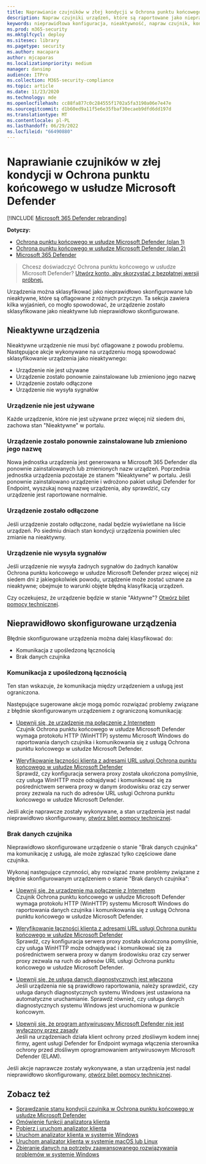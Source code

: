 ```yaml
---
title: Naprawianie czujników w złej kondycji w Ochrona punktu końcowego w usłudze Microsoft Defender
description: Napraw czujniki urządzeń, które są raportowane jako nieprawidłowo skonfigurowane lub nieaktywne, tak aby usługa odbierała dane z urządzenia.
keywords: nieprawidłowa konfiguracja, nieaktywność, napraw czujnik, kondycja czujnika, brak danych czujnika, dane czujnika, komunikacja z zaburzeniami
ms.prod: m365-security
ms.mktglfcycl: deploy
ms.sitesec: library
ms.pagetype: security
ms.author: macapara
author: mjcaparas
ms.localizationpriority: medium
manager: dansimp
audience: ITPro
ms.collection: M365-security-compliance
ms.topic: article
ms.date: 11/23/2020
ms.technology: mde
ms.openlocfilehash: cc88fa877c0c284555f1702a5fa3190a06e7e47e
ms.sourcegitcommit: d1b60ed9a11f5e6e35fbaf30ecaeb9dfd6dd197d
ms.translationtype: MT
ms.contentlocale: pl-PL
ms.lasthandoff: 06/29/2022
ms.locfileid: "66490880"
---
```

# <a name="fix-unhealthy-sensors-in-microsoft-defender-for-endpoint"></a>Naprawianie czujników w złej kondycji w Ochrona punktu końcowego w usłudze Microsoft Defender

[!INCLUDE [Microsoft 365 Defender rebranding](../../includes/microsoft-defender.md)]

**Dotyczy:**
- [Ochrona punktu końcowego w usłudze Microsoft Defender (plan 1)](https://go.microsoft.com/fwlink/?linkid=2154037)
- [Ochrona punktu końcowego w usłudze Microsoft Defender (plan 2)](https://go.microsoft.com/fwlink/?linkid=2154037) 
- [Microsoft 365 Defender](https://go.microsoft.com/fwlink/?linkid=2118804)

> Chcesz doświadczyć Ochrona punktu końcowego w usłudze Microsoft Defender? [Utwórz konto, aby skorzystać z bezpłatnej wersji próbnej.](https://signup.microsoft.com/create-account/signup?products=7f379fee-c4f9-4278-b0a1-e4c8c2fcdf7e&ru=https://aka.ms/MDEp2OpenTrial?ocid=docs-wdatp-fixsensor-abovefoldlink)

Urządzenia można sklasyfikować jako nieprawidłowo skonfigurowane lub nieaktywne, które są oflagowane z różnych przyczyn. Ta sekcja zawiera kilka wyjaśnień, co mogło spowodować, że urządzenie zostało sklasyfikowane jako nieaktywne lub nieprawidłowo skonfigurowane.

## <a name="inactive-devices"></a>Nieaktywne urządzenia

Nieaktywne urządzenie nie musi być oflagowane z powodu problemu. Następujące akcje wykonywane na urządzeniu mogą spowodować sklasyfikowanie urządzenia jako nieaktywnego:

- Urządzenie nie jest używane
- Urządzenie zostało ponownie zainstalowane lub zmieniono jego nazwę
- Urządzenie zostało odłączone
- Urządzenie nie wysyła sygnałów


### <a name="device-isnt-in-use"></a>Urządzenie nie jest używane

Każde urządzenie, które nie jest używane przez więcej niż siedem dni, zachowa stan "Nieaktywne" w portalu.

### <a name="device-was-reinstalled-or-renamed"></a>Urządzenie zostało ponownie zainstalowane lub zmieniono jego nazwę
Nowa jednostka urządzenia jest generowana w Microsoft 365 Defender dla ponownie zainstalowanych lub zmienionych nazw urządzeń. Poprzednia jednostka urządzenia pozostaje ze stanem "Nieaktywne" w portalu. Jeśli ponownie zainstalowano urządzenie i wdrożono pakiet usługi Defender for Endpoint, wyszukaj nową nazwę urządzenia, aby sprawdzić, czy urządzenie jest raportowane normalnie.

### <a name="device-was-offboarded"></a>Urządzenie zostało odłączone
Jeśli urządzenie zostało odłączone, nadal będzie wyświetlane na liście urządzeń. Po siedmiu dniach stan kondycji urządzenia powinien ulec zmianie na nieaktywny.

### <a name="device-isnt-sending-signals"></a>Urządzenie nie wysyła sygnałów
Jeśli urządzenie nie wysyła żadnych sygnałów do żadnych kanałów Ochrona punktu końcowego w usłudze Microsoft Defender przez więcej niż siedem dni z jakiegokolwiek powodu, urządzenie może zostać uznane za nieaktywne; obejmuje to warunki objęte błędną klasyfikacją urządzeń.

Czy oczekujesz, że urządzenie będzie w stanie "Aktywne"? [Otwórz bilet pomocy technicznej](https://support.microsoft.com/getsupport?wf=0&tenant=ClassicCommercial&oaspworkflow=start_1.0.0.0&locale=en-us&supportregion=en-us&pesid=16055&ccsid=636206786382823561).

## <a name="misconfigured-devices"></a>Nieprawidłowo skonfigurowane urządzenia
Błędnie skonfigurowane urządzenia można dalej klasyfikować do:
- Komunikacja z upośledzoną łącznością
- Brak danych czujnika

### <a name="impaired-communications"></a>Komunikacja z upośledzoną łącznością
Ten stan wskazuje, że komunikacja między urządzeniem a usługą jest ograniczona.

Następujące sugerowane akcje mogą pomóc rozwiązać problemy związane z błędnie skonfigurowanym urządzeniem z ograniczoną komunikacją:

- [Upewnij się, że urządzenie ma połączenie z Internetem](troubleshoot-onboarding.md#troubleshoot-onboarding-issues-on-the-device)</br>
  Czujnik Ochrona punktu końcowego w usłudze Microsoft Defender wymaga protokołu HTTP (WinHTTP) systemu Microsoft Windows do raportowania danych czujnika i komunikowania się z usługą Ochrona punktu końcowego w usłudze Microsoft Defender.

- [Weryfikowanie łączności klienta z adresami URL usługi Ochrona punktu końcowego w usłudze Microsoft Defender](configure-proxy-internet.md#verify-client-connectivity-to-microsoft-defender-for-endpoint-service-urls)</br>
  Sprawdź, czy konfiguracja serwera proxy została ukończona pomyślnie, czy usługa WinHTTP może odnajdywać i komunikować się za pośrednictwem serwera proxy w danym środowisku oraz czy serwer proxy zezwala na ruch do adresów URL usługi Ochrona punktu końcowego w usłudze Microsoft Defender.

Jeśli akcje naprawcze zostały wykonywane, a stan urządzenia jest nadal nieprawidłowo skonfigurowany, [otwórz bilet pomocy technicznej](https://go.microsoft.com/fwlink/?LinkID=761093&clcid=0x409).

### <a name="no-sensor-data"></a>Brak danych czujnika
Nieprawidłowo skonfigurowane urządzenie o stanie "Brak danych czujnika" ma komunikację z usługą, ale może zgłaszać tylko częściowe dane czujnika.

Wykonaj następujące czynności, aby rozwiązać znane problemy związane z błędnie skonfigurowanym urządzeniem o stanie "Brak danych czujnika":

- [Upewnij się, że urządzenie ma połączenie z Internetem](troubleshoot-onboarding.md#troubleshoot-onboarding-issues-on-the-device)</br>
  Czujnik Ochrona punktu końcowego w usłudze Microsoft Defender wymaga protokołu HTTP (WinHTTP) systemu Microsoft Windows do raportowania danych czujnika i komunikowania się z usługą Ochrona punktu końcowego w usłudze Microsoft Defender.

- [Weryfikowanie łączności klienta z adresami URL usługi Ochrona punktu końcowego w usłudze Microsoft Defender](configure-proxy-internet.md#verify-client-connectivity-to-microsoft-defender-for-endpoint-service-urls)</br>
  Sprawdź, czy konfiguracja serwera proxy została ukończona pomyślnie, czy usługa WinHTTP może odnajdywać i komunikować się za pośrednictwem serwera proxy w danym środowisku oraz czy serwer proxy zezwala na ruch do adresów URL usługi Ochrona punktu końcowego w usłudze Microsoft Defender.

- [Upewnij się, że usługa danych diagnostycznych jest włączona](troubleshoot-onboarding.md#ensure-the-diagnostics-service-is-enabled)</br>
Jeśli urządzenia nie są prawidłowo raportowania, należy sprawdzić, czy usługa danych diagnostycznych systemu Windows jest ustawiona na automatyczne uruchamianie. Sprawdź również, czy usługa danych diagnostycznych systemu Windows jest uruchomiona w punkcie końcowym.

- [Upewnij się, że program antywirusowy Microsoft Defender nie jest wyłączony przez zasady](troubleshoot-onboarding.md#ensure-that-microsoft-defender-antivirus-is-not-disabled-by-a-policy)</br>
Jeśli na urządzeniach działa klient ochrony przed złośliwym kodem innej firmy, agent usługi Defender for Endpoint wymaga włączenia sterownika ochrony przed złośliwym oprogramowaniem antywirusowym Microsoft Defender (ELAM).

Jeśli akcje naprawcze zostały wykonywane, a stan urządzenia jest nadal nieprawidłowo skonfigurowany, [otwórz bilet pomocy technicznej](https://go.microsoft.com/fwlink/?LinkID=761093&clcid=0x409).

## <a name="see-also"></a>Zobacz też
- [Sprawdzanie stanu kondycji czujnika w Ochrona punktu końcowego w usłudze Microsoft Defender](check-sensor-status.md)
- [Omówienie funkcji analizatora klienta](overview-client-analyzer.md)
- [Pobierz i uruchom analizator klienta](download-client-analyzer.md)
- [Uruchom analizator klienta w systemie Windows](run-analyzer-windows.md)
- [Uruchom analizator klienta w systemie macOS lub Linux](run-analyzer-macos-linux.md)
- [ Zbieranie danych na potrzeby zaawansowanego rozwiązywania problemów w systemie Windows](data-collection-analyzer.md)


